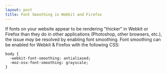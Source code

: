 ```yaml
---
layout: post
title: Font Smoothing in Webkit and Firefox
---
```


If fonts on your website appear to be rendering "thicker" in Webkit or Firefox than they do in other applications (Photoshop, other browsers, etc.), the issue *may* be resolved by enabling font smoothing. Font smoothing can be enabled for Webkit & Firefox with the following CSS:

```
body {
  -webkit-font-smoothing: antialiased;
  -moz-osx-font-smoothing: grayscale;
}
```
